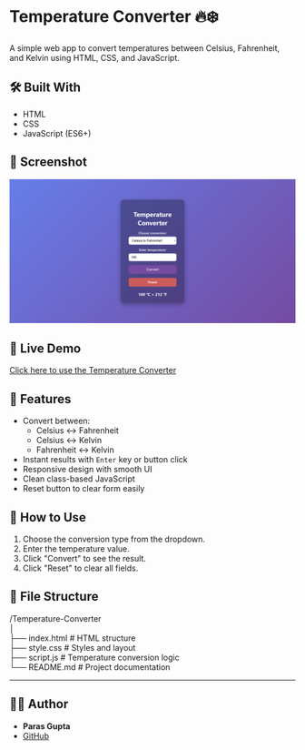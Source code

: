 # Temperature Converter 🔥❄️

A simple web app to convert temperatures between Celsius, Fahrenheit, and Kelvin using HTML, CSS, and JavaScript.

## 🛠️ Built With

- HTML
- CSS
- JavaScript (ES6+)

## 📸 Screenshot

![Temperature Converter](/images/Screenshot.png)

## 🔗 Live Demo

[Click here to use the Temperature Converter](https://parasgupta318.github.io/Temperature-Converter/)

## 🚀 Features

- Convert between:
  - Celsius ↔ Fahrenheit
  - Celsius ↔ Kelvin
  - Fahrenheit ↔ Kelvin
- Instant results with `Enter` key or button click
- Responsive design with smooth UI
- Clean class-based JavaScript
- Reset button to clear form easily

## 🧪 How to Use

1. Choose the conversion type from the dropdown.
2. Enter the temperature value.
3. Click "Convert" to see the result.
4. Click "Reset" to clear all fields.

## 📁 File Structure

/Temperature-Converter  
│  
├── index.html         # HTML structure  
├── style.css          # Styles and layout  
├── script.js          # Temperature conversion logic  
└── README.md          # Project documentation

---

## 🙋‍♂️ Author

- **Paras Gupta**
- [GitHub](https://github.com/ParasGupta318)